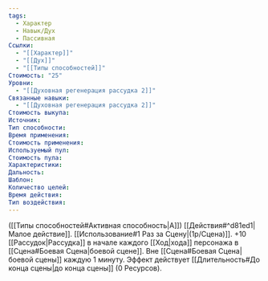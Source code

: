 ```yaml
---
tags:
  - Характер
  - Навык/Дух
  - Пассивная
Ссылки:
  - "[[Характер]]"
  - "[[Дух]]"
  - "[[Типы способностей]]"
Стоимость: "25"
Уровни:
  - "[[Духовная регенерация рассудка 2]]"
Связанные навыки:
  - "[[Духовная регенерация рассудка 2]]"
Стоимость выкупа:
Источник:
Тип способности:
Время применения:
Стоимость применения:
Используемый пул:
Стоимость пула:
Характеристики:
Дальность:
Шаблон:
Количество целей:
Время действия:
Тип воздействия:
---
```

([[Типы способностей#Активная способность|А]]) [[Действия#^d81ed1|Малое действие]]. [[Использование#1 Раз за Сцену|(1р/Сцена)]]. +10 [[Рассудок|Рассудка]] в начале каждого [[Ход|хода]] персонажа в [[Сцена#Боевая Сцена|боевой сцене]]. Вне [[Сцена#Боевая Сцена|боевой сцены]] каждую 1 минуту. Эффект действует [[Длительность#До конца сцены|до конца сцены]] (0 Ресурсов).